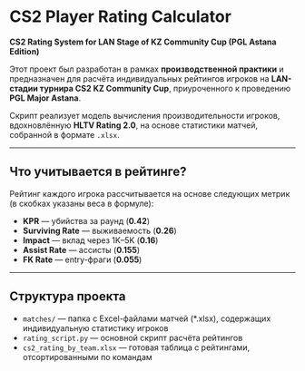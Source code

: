 # CS2 Player Rating Calculator

**CS2 Rating System for LAN Stage of KZ Community Cup (PGL Astana Edition)**

Этот проект был разработан в рамках **производственной практики** и предназначен для расчёта индивидуальных рейтингов игроков на **LAN-стадии турнира CS2 KZ Community Cup**, приуроченного к проведению **PGL Major Astana**.

Скрипт реализует модель вычисления производительности игроков, вдохновлённую **HLTV Rating 2.0**, на основе статистики матчей, собранной в формате `.xlsx`.

---

## Что учитывается в рейтинге?

Рейтинг каждого игрока рассчитывается на основе следующих метрик (в скобках указаны веса в формуле):

-  **KPR** — убийства за раунд (**0.42**)
-  **Surviving Rate** — выживаемость (**0.26**)
-  **Impact** — вклад через 1K–5K (**0.16**)
-  **Assist Rate** — ассисты (**0.155**)
-  **FK Rate** — entry-фраги (**0.055**)

---

## Структура проекта

-  `matches/` — папка с Excel-файлами матчей (*.xlsx), содержащих индивидуальную статистику игроков
-  `rating_script.py` — основной скрипт расчёта рейтингов
-  `cs2_rating_by_team.xlsx` — готовая таблица с рейтингами, отсортированными по командам
